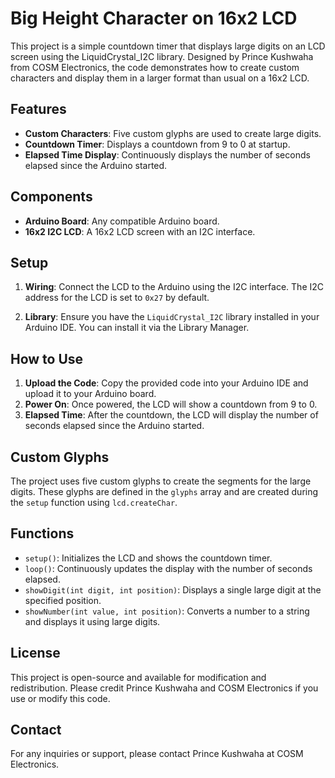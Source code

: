 # Big Height Character on 16x2 LCD

This project is a simple countdown timer that displays large digits on an LCD screen using the LiquidCrystal_I2C library. Designed by Prince Kushwaha from COSM Electronics, the code demonstrates how to create custom characters and display them in a larger format than usual on a 16x2 LCD.

## Features

- **Custom Characters**: Five custom glyphs are used to create large digits.
- **Countdown Timer**: Displays a countdown from 9 to 0 at startup.
- **Elapsed Time Display**: Continuously displays the number of seconds elapsed since the Arduino started.

## Components

- **Arduino Board**: Any compatible Arduino board.
- **16x2 I2C LCD**: A 16x2 LCD screen with an I2C interface.

## Setup

1. **Wiring**: Connect the LCD to the Arduino using the I2C interface. The I2C address for the LCD is set to `0x27` by default.

2. **Library**: Ensure you have the `LiquidCrystal_I2C` library installed in your Arduino IDE. You can install it via the Library Manager.

## How to Use

1. **Upload the Code**: Copy the provided code into your Arduino IDE and upload it to your Arduino board.
2. **Power On**: Once powered, the LCD will show a countdown from 9 to 0.
3. **Elapsed Time**: After the countdown, the LCD will display the number of seconds elapsed since the Arduino started.

## Custom Glyphs

The project uses five custom glyphs to create the segments for the large digits. These glyphs are defined in the `glyphs` array and are created during the `setup` function using `lcd.createChar`.

## Functions

- `setup()`: Initializes the LCD and shows the countdown timer.
- `loop()`: Continuously updates the display with the number of seconds elapsed.
- `showDigit(int digit, int position)`: Displays a single large digit at the specified position.
- `showNumber(int value, int position)`: Converts a number to a string and displays it using large digits.

## License

This project is open-source and available for modification and redistribution. Please credit Prince Kushwaha and COSM Electronics if you use or modify this code.

## Contact

For any inquiries or support, please contact Prince Kushwaha at COSM Electronics.

